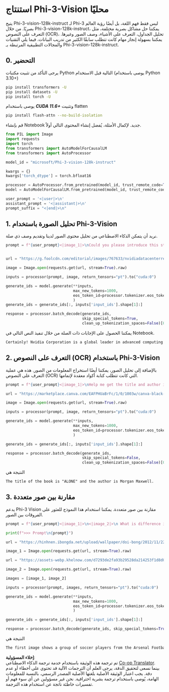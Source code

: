 <!--
CO_OP_TRANSLATOR_METADATA:
{
  "original_hash": "110bee6270dad2ebf506d90a30b46dde",
  "translation_date": "2025-03-27T08:14:43+00:00",
  "source_file": "md\\01.Introduction\\03\\Vision_Inference.md",
  "language_code": "ar"
}
-->
# **استنتاج Phi-3-Vision محليًا**

يتيح Phi-3-vision-128k-instruct لـ Phi-3 ليس فقط فهم اللغة، بل أيضًا رؤية العالم بصريًا. من خلال Phi-3-vision-128k-instruct، يمكننا حل مشاكل بصرية مختلفة، مثل التعرف على النصوص (OCR)، تحليل الجداول، التعرف على الأشياء، وصف الصور وغيرها. يمكننا بسهولة إنجاز مهام كانت تتطلب سابقًا الكثير من تدريب البيانات. فيما يلي التقنيات والمجالات التطبيقية المرتبطة بـ Phi-3-vision-128k-instruct.

## **0. التحضير**

يرجى التأكد من تثبيت مكتبات Python التالية قبل الاستخدام (يوصى باستخدام Python 3.10+)

```bash
pip install transformers -U
pip install datasets -U
pip install torch -U
```

يوصى باستخدام ***CUDA 11.6+*** وتثبيت flatten

```bash
pip install flash-attn --no-build-isolation
```

قم بإنشاء Notebook جديد. لإكمال الأمثلة، يُفضل إنشاء المحتوى التالي أولاً.

```python
from PIL import Image
import requests
import torch
from transformers import AutoModelForCausalLM
from transformers import AutoProcessor

model_id = "microsoft/Phi-3-vision-128k-instruct"

kwargs = {}
kwargs['torch_dtype'] = torch.bfloat16

processor = AutoProcessor.from_pretrained(model_id, trust_remote_code=True)
model = AutoModelForCausalLM.from_pretrained(model_id, trust_remote_code=True, torch_dtype="auto").cuda()

user_prompt = '<|user|>\n'
assistant_prompt = '<|assistant|>\n'
prompt_suffix = "<|end|>\n"
```

## **1. تحليل الصورة باستخدام Phi-3-Vision**

نريد أن يتمكن الذكاء الاصطناعي من تحليل محتوى الصور لدينا وتقديم وصف ذي صلة.

```python
prompt = f"{user_prompt}<|image_1|>\nCould you please introduce this stock to me?{prompt_suffix}{assistant_prompt}"


url = "https://g.foolcdn.com/editorial/images/767633/nvidiadatacenterrevenuefy2017tofy2024.png"

image = Image.open(requests.get(url, stream=True).raw)

inputs = processor(prompt, image, return_tensors="pt").to("cuda:0")

generate_ids = model.generate(**inputs, 
                              max_new_tokens=1000,
                              eos_token_id=processor.tokenizer.eos_token_id,
                              )
generate_ids = generate_ids[:, inputs['input_ids'].shape[1]:]

response = processor.batch_decode(generate_ids, 
                                  skip_special_tokens=True, 
                                  clean_up_tokenization_spaces=False)[0]
```

يمكننا الحصول على الإجابات ذات الصلة من خلال تنفيذ النص التالي في Notebook.

```txt
Certainly! Nvidia Corporation is a global leader in advanced computing and artificial intelligence (AI). The company designs and develops graphics processing units (GPUs), which are specialized hardware accelerators used to process and render images and video. Nvidia's GPUs are widely used in professional visualization, data centers, and gaming. The company also provides software and services to enhance the capabilities of its GPUs. Nvidia's innovative technologies have applications in various industries, including automotive, healthcare, and entertainment. The company's stock is publicly traded and can be found on major stock exchanges.
```

## **2. التعرف على النصوص (OCR) باستخدام Phi-3-Vision**

بالإضافة إلى تحليل الصور، يمكننا أيضًا استخراج المعلومات من الصور. هذه هي عملية التعرف على النصوص (OCR) التي كانت تتطلب كتابة أكواد معقدة لإتمامها.

```python
prompt = f"{user_prompt}<|image_1|>\nHelp me get the title and author information of this book?{prompt_suffix}{assistant_prompt}"

url = "https://marketplace.canva.com/EAFPHUaBrFc/1/0/1003w/canva-black-and-white-modern-alone-story-book-cover-QHBKwQnsgzs.jpg"

image = Image.open(requests.get(url, stream=True).raw)

inputs = processor(prompt, image, return_tensors="pt").to("cuda:0")

generate_ids = model.generate(**inputs, 
                              max_new_tokens=1000,
                              eos_token_id=processor.tokenizer.eos_token_id,
                              )

generate_ids = generate_ids[:, inputs['input_ids'].shape[1]:]

response = processor.batch_decode(generate_ids, 
                                  skip_special_tokens=False, 
                                  clean_up_tokenization_spaces=False)[0]

```

النتيجة هي

```txt
The title of the book is "ALONE" and the author is Morgan Maxwell.
```

## **3. مقارنة بين صور متعددة**

يدعم Phi-3 Vision مقارنة بين صور متعددة. يمكننا استخدام هذا النموذج للعثور على الفروقات بين الصور.

```python
prompt = f"{user_prompt}<|image_1|>\n<|image_2|>\n What is difference in this two images?{prompt_suffix}{assistant_prompt}"

print(f">>> Prompt\n{prompt}")

url = "https://hinhnen.ibongda.net/upload/wallpaper/doi-bong/2012/11/22/arsenal-wallpaper-free.jpg"

image_1 = Image.open(requests.get(url, stream=True).raw)

url = "https://assets-webp.khelnow.com/d7293de2fa93b29528da214253f1d8d0/news/uploads/2021/07/Arsenal-1024x576.jpg.webp"

image_2 = Image.open(requests.get(url, stream=True).raw)

images = [image_1, image_2]

inputs = processor(prompt, images, return_tensors="pt").to("cuda:0")

generate_ids = model.generate(**inputs, 
                              max_new_tokens=1000,
                              eos_token_id=processor.tokenizer.eos_token_id,
                              )

generate_ids = generate_ids[:, inputs['input_ids'].shape[1]:]

response = processor.batch_decode(generate_ids, skip_special_tokens=True, clean_up_tokenization_spaces=False)[0]
```

النتيجة هي

```txt
The first image shows a group of soccer players from the Arsenal Football Club posing for a team photo with their trophies, while the second image shows a group of soccer players from the Arsenal Football Club celebrating a victory with a large crowd of fans in the background. The difference between the two images is the context in which the photos were taken, with the first image focusing on the team and their trophies, and the second image capturing a moment of celebration and victory.
```

**إخلاء المسؤولية**:  
تم ترجمة هذه الوثيقة باستخدام خدمة ترجمة الذكاء الاصطناعي [Co-op Translator](https://github.com/Azure/co-op-translator). بينما نسعى لتحقيق الدقة، يرجى العلم أن الترجمات الآلية قد تحتوي على أخطاء أو عدم دقة. يجب اعتبار الوثيقة الأصلية بلغتها الأصلية المصدر الرسمي. بالنسبة للمعلومات الهامة، يُوصى باستخدام ترجمة بشرية احترافية. نحن غير مسؤولين عن أي سوء فهم أو تفسيرات خاطئة ناتجة عن استخدام هذه الترجمة.